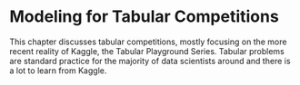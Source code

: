 # Modeling for Tabular Competitions

This chapter discusses tabular competitions, mostly focusing on the more recent reality of Kaggle, the Tabular Playground Series. Tabular problems are standard practice for the majority of data scientists around and there is a lot to learn from Kaggle.

